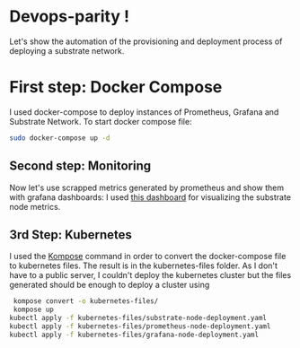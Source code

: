 # Devops-parity !

Let's show the automation of the provisioning and deployment process of deploying a substrate network. 

# First step: Docker Compose

I used docker-compose to deploy instances of Prometheus, Grafana and Substrate Network. 
 To start docker compose file: 
```bash		
sudo docker-compose up -d 
```
## Second step: Monitoring

Now let's use scrapped metrics generated by prometheus and show them with grafana dashboards: 
I used [this dashboard]([https://grafana.com/grafana/dashboards/11784) for visualizing the substrate node metrics.

## 3rd Step: Kubernetes

I used the [Kompose]((https://kompose.io/)) command in order to convert the docker-compose file to kubernetes files. The result is in the kubernetes-files folder. 
As I don't have to a public server, I couldn't deploy the kubernetes cluster but the files generated should be enough to deploy a cluster using 
```bash
 kompose convert -o kubernetes-files/
 kompose up 
kubectl apply -f kubernetes-files/substrate-node-deployment.yaml
kubectl apply -f kubernetes-files/prometheus-node-deployment.yaml
kubectl apply -f kubernetes-files/grafana-node-deployment.yaml

```
